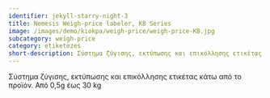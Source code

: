 ```yaml
---
identifier: jekyll-starry-night-3
title: Nemesis Weigh-price labeler, KB Series
image: /images/demo/kiokpa/weigh-price/weigh-price-KB.jpg
subcategory: weigh-price
category: etiketezes
short-description: Σύστημα ζύγισης, εκτύπωσης και επικόλλησης ετικέτας κάτω από το προϊόν.
---
```





 Σύστημα ζύγισης, εκτύπωσης και επικόλλησης ετικέτας κάτω από το προϊόν.
Από 0,5g έως 30 kg


